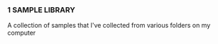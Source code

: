 ### 1 SAMPLE LIBRARY


A collection of samples that I've collected from various folders on my computer
